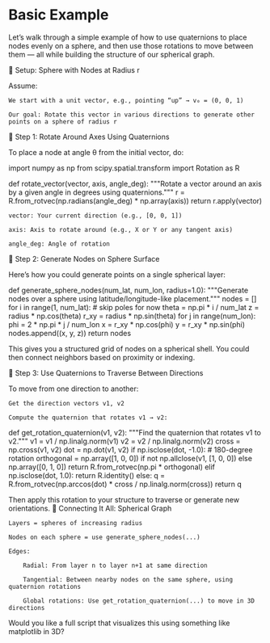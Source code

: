 # Basic Example

Let’s walk through a simple example of how to use quaternions to place nodes evenly on a sphere, and then use those rotations to move between them — all while building the structure of our spherical graph.

🧱 Setup: Sphere with Nodes at Radius r

Assume:

    We start with a unit vector, e.g., pointing “up” → v₀ = (0, 0, 1)

    Our goal: Rotate this vector in various directions to generate other points on a sphere of radius r

🔄 Step 1: Rotate Around Axes Using Quaternions

To place a node at angle θ from the initial vector, do:

import numpy as np
from scipy.spatial.transform import Rotation as R

def rotate_vector(vector, axis, angle_deg):
    """Rotate a vector around an axis by a given angle in degrees using quaternions."""
    r = R.from_rotvec(np.radians(angle_deg) * np.array(axis))
    return r.apply(vector)

    vector: Your current direction (e.g., [0, 0, 1])

    axis: Axis to rotate around (e.g., X or Y or any tangent axis)

    angle_deg: Angle of rotation

🔘 Step 2: Generate Nodes on Sphere Surface

Here’s how you could generate points on a single spherical layer:

def generate_sphere_nodes(num_lat, num_lon, radius=1.0):
    """Generate nodes over a sphere using latitude/longitude-like placement."""
    nodes = []
    for i in range(1, num_lat):  # skip poles for now
        theta = np.pi * i / num_lat
        z = radius * np.cos(theta)
        r_xy = radius * np.sin(theta)
        for j in range(num_lon):
            phi = 2 * np.pi * j / num_lon
            x = r_xy * np.cos(phi)
            y = r_xy * np.sin(phi)
            nodes.append((x, y, z))
    return nodes

This gives you a structured grid of nodes on a spherical shell. You could then connect neighbors based on proximity or indexing.

🔁 Step 3: Use Quaternions to Traverse Between Directions

To move from one direction to another:

    Get the direction vectors v1, v2

    Compute the quaternion that rotates v1 → v2:

def get_rotation_quaternion(v1, v2):
    """Find the quaternion that rotates v1 to v2."""
    v1 = v1 / np.linalg.norm(v1)
    v2 = v2 / np.linalg.norm(v2)
    cross = np.cross(v1, v2)
    dot = np.dot(v1, v2)
    if np.isclose(dot, -1.0):
        # 180-degree rotation
        orthogonal = np.array([1, 0, 0]) if not np.allclose(v1, [1, 0, 0]) else np.array([0, 1, 0])
        return R.from_rotvec(np.pi * orthogonal)
    elif np.isclose(dot, 1.0):
        return R.identity()
    else:
        q = R.from_rotvec(np.arccos(dot) * cross / np.linalg.norm(cross))
        return q

Then apply this rotation to your structure to traverse or generate new orientations.
🤝 Connecting It All: Spherical Graph

    Layers = spheres of increasing radius

    Nodes on each sphere = use generate_sphere_nodes(...)

    Edges:

        Radial: From layer n to layer n+1 at same direction

        Tangential: Between nearby nodes on the same sphere, using quaternion rotations

        Global rotations: Use get_rotation_quaternion(...) to move in 3D directions

Would you like a full script that visualizes this using something like matplotlib in 3D?

